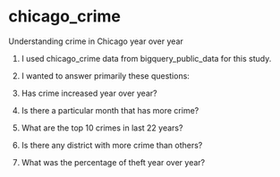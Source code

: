 # chicago_crime
Understanding crime in Chicago year over year

1) I used chicago_crime data from bigquery_public_data for this study.

2) I wanted to answer primarily these questions:

3) Has crime increased year over year?

4) Is there a particular month that has more crime?

5) What are the top 10 crimes in last 22 years?

6) Is there any district with more crime than others?

7) What was the percentage of theft year over year?

